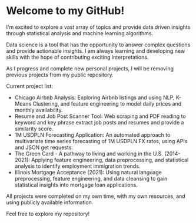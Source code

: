 # Welcome to my GitHub!

I'm excited to explore a vast array of topics and provide data driven insights through statistical analysis and machine learning algorithms. 

Data science is a tool that has the opportunity to answer complex questions and provide actionable insights. I am always learning and developing new skills with the hope of contributing exciting interpretations. 

As I progress and complete new personal projects, I will be removing previous projects from my public repository.

Current project list:
- Chicago Airbnb Analysis: Exploring Airbnb listings and using NLP, K-Means Clustering, and feature engineering to model daily prices and monthly availability.
- Resume and Job Post Scanner Tool: Web scraping and PDF reading to keyword and key phrase extract job posts and resumes and provide a similarity score.
- 1M USDPLN Forecasting Application: An automated approach to multivariate time series forecasting of 1M USDPLN FX rates, using APIs and JSON get requests.
- The Green Card - A pathway to living and working in the U.S. (2014-2021): Applying feature engineering, data preprocessing, and statistical analysis to identify employment immigration trends.
- Illinois Mortgage Acceptance (2021): Using natural language preprocessing, feature engineering, and data cleansing to gain statistical insights into mortgage loan applications.




All projects were completed on my own time, with my own resources, and using publicly available information.

Feel free to explore my repository!

<!---
tdyk9098/tdyk9098 is a ✨ special ✨ repository because its `README.md` (this file) appears on your GitHub profile.
You can click the Preview link to take a look at your changes.
--->
